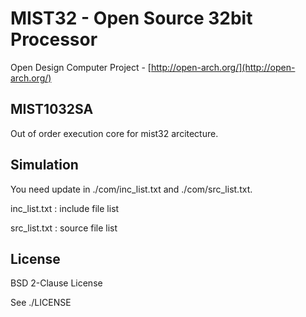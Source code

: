 MIST32 - Open Source 32bit Processor
==================

Open Design Computer Project - [http://open-arch.org/](http://open-arch.org/)

MIST1032SA
---
Out of order execution core for mist32 arcitecture.

Simulation
---
You need update in ./com/inc_list.txt and ./com/src_list.txt.

inc_list.txt : include file list

src_list.txt : source file list




License
---
BSD 2-Clause License

See ./LICENSE
